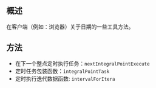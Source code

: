 ## 概述
在客户端（例如：浏览器）关于日期的一些工具方法。

## 方法
- 在下一个整点定时执行任务：`nextIntegralPointExecute`
- 定时任务包装函数：`integralPointTask`
- 定时执行迭代数据函数: `intervalForItera`

